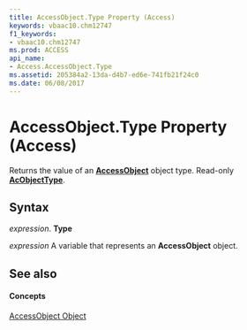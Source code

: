 ```yaml
---
title: AccessObject.Type Property (Access)
keywords: vbaac10.chm12747
f1_keywords:
- vbaac10.chm12747
ms.prod: ACCESS
api_name:
- Access.AccessObject.Type
ms.assetid: 205384a2-13da-d4b7-ed6e-741fb21f24c0
ms.date: 06/08/2017
---
```



# AccessObject.Type Property (Access)

Returns the value of an  **[AccessObject](accessobject-object-access.md)** object type. Read-only **[AcObjectType](acobjecttype-enumeration-access.md)**.


## Syntax

 _expression_. **Type**

 _expression_ A variable that represents an **AccessObject** object.


## See also


#### Concepts


[AccessObject Object](accessobject-object-access.md)

